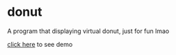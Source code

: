 # donut
A program that displaying virtual donut, just for fun lmao 

[click here](https://donut.xzfrostt.repl.co) to see demo
